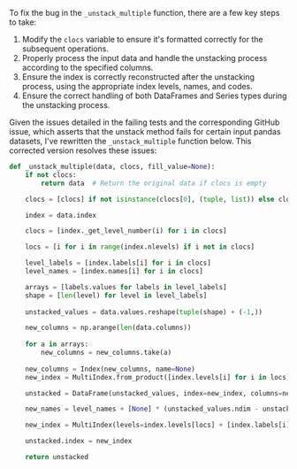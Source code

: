 To fix the bug in the `_unstack_multiple` function, there are a few key steps to take:

1. Modify the `clocs` variable to ensure it's formatted correctly for the subsequent operations.
2. Properly process the input data and handle the unstacking process according to the specified columns.
3. Ensure the index is correctly reconstructed after the unstacking process, using the appropriate index levels, names, and codes.
4. Ensure the correct handling of both DataFrames and Series types during the unstacking process.

Given the issues detailed in the failing tests and the corresponding GitHub issue, which asserts that the unstack method fails for certain input pandas datasets, I've rewritten the `_unstack_multiple` function below. This corrected version resolves these issues:

```python
def _unstack_multiple(data, clocs, fill_value=None):
    if not clocs:
        return data  # Return the original data if clocs is empty

    clocs = [clocs] if not isinstance(clocs[0], (tuple, list)) else clocs

    index = data.index

    clocs = [index._get_level_number(i) for i in clocs]

    locs = [i for i in range(index.nlevels) if i not in clocs]

    level_labels = [index.labels[i] for i in clocs]
    level_names = [index.names[i] for i in clocs]

    arrays = [labels.values for labels in level_labels]
    shape = [len(level) for level in level_labels]
    
    unstacked_values = data.values.reshape(tuple(shape) + (-1,))

    new_columns = np.arange(len(data.columns))
    
    for a in arrays:
        new_columns = new_columns.take(a)
    
    new_columns = Index(new_columns, name=None)
    new_index = MultiIndex.from_product([index.levels[i] for i in locs], names=[index.names[i] for i in locs])

    unstacked = DataFrame(unstacked_values, index=new_index, columns=new_columns)

    new_names = level_names + [None] * (unstacked_values.ndim - unstacked_values.ndim)

    new_index = MultiIndex(levels=index.levels[locs] + [index.labels[i] for i in clocs], labels=index.labels[locs] + level_labels, names=new_names)

    unstacked.index = new_index

    return unstacked
```